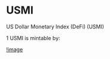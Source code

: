 # USMI
US Dollar Monetary Index (DeFi) (USMI)

1 USMI is mintable by:

[!image](https://github.com/ibbtco/USMI/blob/main/blockchains/ethereum/assets/usdc/logo.png)
